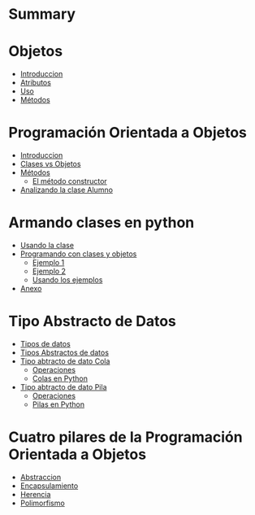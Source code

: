 # Summary

# Objetos
- [Introduccion](./objetos/introduccion.md)
- [Atributos](./objetos/atributos.md)
- [Uso](./objetos/uso.md)
- [Métodos](./objetos/metodos.md)

# Programación Orientada a Objetos
- [Introduccion](./POO/introduccion.md)
- [Clases vs Objetos](./POO/clases_vs_objetos.md)
- [Métodos](./POO/metodos.md)
  - [El método constructor](./POO/constructor.md)
- [Analizando la clase Alumno](./POO/ejemplo.md)

# Armando clases en python
- [Usando la clase](./python/intro.md)
- [Programando con clases y objetos](./python/programando.md)
  - [Ejemplo 1](./python/ejemplo1.md)
  - [Ejemplo 2](./python/ejemplo2.md)
  - [Usando los ejemplos](./python/usando_ejemplos.md)
- [Anexo](./python/anexo.md)

# Tipo Abstracto de Datos
- [Tipos de datos](./TAD/tipos.md)
- [Tipos Abstractos de datos](./TAD/intro.md)
- [Tipo abtracto de dato Cola](./TAD/cola.md)
  - [Operaciones](./TAD/cola_operaciones.md)
  - [Colas en Python](./TAD/cola_python.md)
- [Tipo abtracto de dato Pila]()
  - [Operaciones]()
  - [Pilas en Python]()

# Cuatro pilares de la Programación Orientada a Objetos
- [Abstraccion](./pilares/abstraccion.md)
- [Encapsulamiento](./pilares/encapsulamiento.md)
- [Herencia](./pilares/herencia.md)
- [Polimorfismo](./pilares/polimorfismo.md)